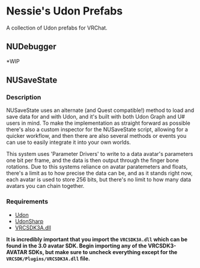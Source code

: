 # Nessie's Udon Prefabs

A collection of Udon prefabs for VRChat.

## NUDebugger
\*WIP

## NUSaveState

### Description
NUSaveState uses an alternate (and Quest compatible!) method to load and save data for and with Udon, and it's built with both Udon Graph and U# users in mind.
To make the implementation as straight forward as possible there's also a custom inspector for the NUSaveState script, allowing for a quicker workflow, and then there are also several methods or events you can use to easily integrate it into your own worlds.

This system uses 'Parameter Drivers' to write to a data avatar's parameters one bit per frame, and the data is then output through the finger bone rotations.
Due to this systems reliance on avatar paratemeters and floats, there's a limit as to how precise the data can be, and as it stands right now, each avatar is used to store 256 bits, but there's no limit to how many data avatars you can chain together.

### Requirements
- [Udon](https://vrchat.com/home/download)
- [UdonSharp](https://github.com/MerlinVR/UdonSharp)
- [VRCSDK3A.dll](https://vrchat.com/home/download)

**It is incredibly important that you import the `VRCSDK3A.dll` which can be found in the 3.0 avatar SDK.
Begin importing any of the VRCSDK3-AVATAR SDKs, but make sure to uncheck everything except for the `VRCSDK/Plugins/VRCSDK3A.dll` file.**
